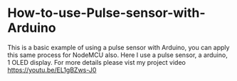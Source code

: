 # How-to-use-Pulse-sensor-with-Arduino
This is a basic example of using a pulse sensor with  Arduino, you can apply this same process for NodeMCU also. Here I  use  a pulse sensor, a arduino,  1 OLED display. For more details please vist my project video https://youtu.be/EL1gBZws-J0
